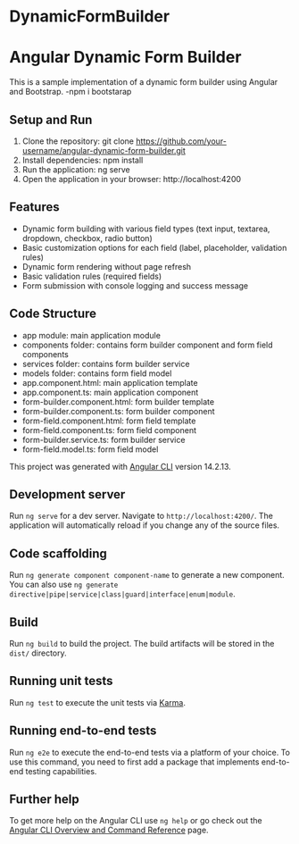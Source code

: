 # DynamicFormBuilder

# Angular Dynamic Form Builder

This is a sample implementation of a dynamic form builder using Angular and Bootstrap.
-npm i bootstarap
## Setup and Run

1. Clone the repository: git clone https://github.com/your-username/angular-dynamic-form-builder.git
2. Install dependencies: npm install
3. Run the application: ng serve
4. Open the application in your browser: http://localhost:4200

## Features

* Dynamic form building with various field types (text input, textarea, dropdown, checkbox, radio button)
* Basic customization options for each field (label, placeholder, validation rules)
* Dynamic form rendering without page refresh
* Basic validation rules (required fields)
* Form submission with console logging and success message

## Code Structure

* app module: main application module
* components folder: contains form builder component and form field components
* services folder: contains form builder service
* models folder: contains form field model
* app.component.html: main application template
* app.component.ts: main application component
* form-builder.component.html: form builder template
* form-builder.component.ts: form builder component
* form-field.component.html: form field template
* form-field.component.ts: form field component
* form-builder.service.ts: form builder service
* form-field.model.ts: form field model

This project was generated with [Angular CLI](https://github.com/angular/angular-cli) version 14.2.13.

## Development server

Run `ng serve` for a dev server. Navigate to `http://localhost:4200/`. The application will automatically reload if you change any of the source files.

## Code scaffolding

Run `ng generate component component-name` to generate a new component. You can also use `ng generate directive|pipe|service|class|guard|interface|enum|module`.

## Build

Run `ng build` to build the project. The build artifacts will be stored in the `dist/` directory.

## Running unit tests

Run `ng test` to execute the unit tests via [Karma](https://karma-runner.github.io).

## Running end-to-end tests

Run `ng e2e` to execute the end-to-end tests via a platform of your choice. To use this command, you need to first add a package that implements end-to-end testing capabilities.

## Further help

To get more help on the Angular CLI use `ng help` or go check out the [Angular CLI Overview and Command Reference](https://angular.io/cli) page.
